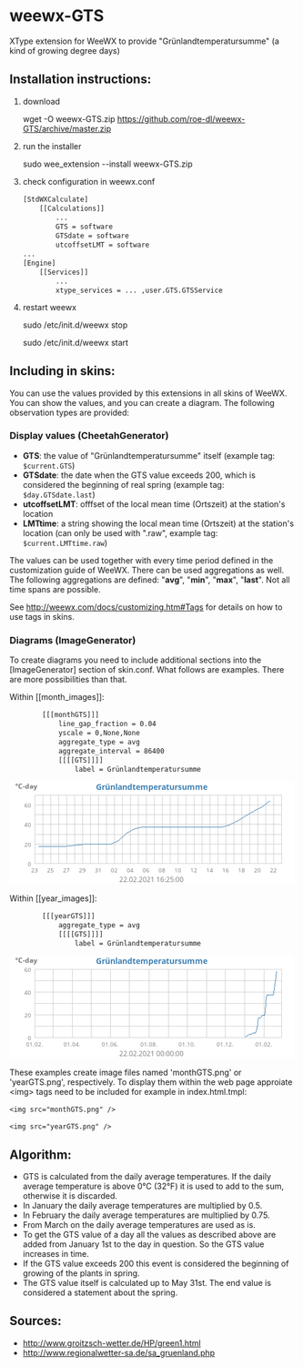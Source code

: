 # weewx-GTS
XType extension for WeeWX to provide "Grünlandtemperatursumme" (a kind of growing degree days)

## Installation instructions:

1) download

   wget -O weewx-GTS.zip https://github.com/roe-dl/weewx-GTS/archive/master.zip

2) run the installer

   sudo wee_extension --install weewx-GTS.zip

3) check configuration in weewx.conf

   ```
   [StdWXCalculate]
       [[Calculations]]
           ...
           GTS = software
           GTSdate = software
           utcoffsetLMT = software
   ...
   [Engine]
       [[Services]]
           ...
           xtype_services = ... ,user.GTS.GTSService
   ```
   
5) restart weewx

   sudo /etc/init.d/weewx stop
   
   sudo /etc/init.d/weewx start

## Including in skins:

You can use the values provided by this extensions in all skins of WeeWX. You can show the values, and you can create a diagram. The following observation types are provided:

### Display values (CheetahGenerator)

* **GTS**: the value of "Grünlandtemperatursumme" itself (example tag: `$current.GTS`)
* **GTSdate**: the date when the GTS value exceeds 200, which is considered the beginning of real spring (example tag: `$day.GTSdate.last`)
* **utcoffsetLMT**: offfset of the local mean time (Ortszeit) at the station's location
* **LMTtime**: a string showing the local mean time (Ortszeit) at the station's location (can only be used with ".raw", example tag: `$current.LMTtime.raw`)

The values can be used together with every time period defined in the customization guide of WeeWX. There can be used aggregations as well. The following aggregations are defined: "**avg**", "**min**", "**max**", "**last**". Not all time spans are possible. 

See http://weewx.com/docs/customizing.htm#Tags for details on how to use tags in skins.

### Diagrams (ImageGenerator)

To create diagrams you need to include additional sections into the \[ImageGenerator\] section of skin.conf. What follows are examples. There are more possibilities than that.

Within \[\[month_images\]\]:

```
        [[[monthGTS]]]
            line_gap_fraction = 0.04
            yscale = 0,None,None
            aggregate_type = avg
            aggregate_interval = 86400
            [[[[GTS]]]]
                label = Grünlandtemperatursumme
```
<img src="monthGTS.png" />
  
Within \[\[year_images\]\]:

```
        [[[yearGTS]]]
            aggregate_type = avg
            [[[[GTS]]]]
                label = Grünlandtemperatursumme
```
<img src="yearGTS.png" />

These examples create image files named 'monthGTS.png' or 'yearGTS.png', respectively. To display them within the web page approiate \<img\> tags need to be included for example in index.html.tmpl:
  
```
<img src="monthGTS.png" />
```
```
<img src="yearGTS.png" />
```

## Algorithm:

* GTS is calculated from the daily average temperatures. If the daily average temperature is above 0°C (32°F) it is used to add to the sum, otherwise it is discarded.
* In January the daily average temperatures are multiplied by 0.5.
* In February the daily average temperatures are multiplied by 0.75.
* From March on the daily average temperatures are used as is.
* To get the GTS value of a day all the values as described above are added from January 1st to the day in question. So the GTS value increases in time.
* If the GTS value exceeds 200 this event is considered the beginning of growing of the plants in spring.
* The GTS value itself is calculated up to May 31st. The end value is considered a statement about the spring.

## Sources:

* http://www.groitzsch-wetter.de/HP/green1.html
* http://www.regionalwetter-sa.de/sa_gruenland.php
